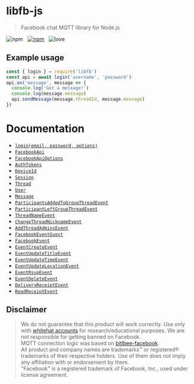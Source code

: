 # libfb-js

> Facebook chat MQTT library for Node.js

![npm](https://img.shields.io/npm/v/libfb.svg?style=for-the-badge) &nbsp;
[![npm](https://img.shields.io/npm/dt/libfb.svg?style=for-the-badge)](https://npmjs.com/package/libfb) &nbsp;
![love](https://img.shields.io/badge/Built%20with-%E2%9D%A4%20LOVE-red.svg?longCache=true&style=for-the-badge)

## Example usage

```js
const { login } = require('libfb')
const api = await login('username', 'password')
api.on('message', message => {
  console.log('Got a message!')
  console.log(message.message)
  api.sendMessage(message.threadId, message.message)
})
```

# Documentation
- [`login(email, password, options)`](docs/login.md)
- [`FacebookApi`](docs/FacebookApi.md)
- [`FacebookApiOptions`](docs/FacebookApiOptions.md)
- [`AuthTokens`](docs/AuthTokens.md)
- [`DeviceId`](docs/DeviceId.md)
- [`Session`](docs/Session.md)
- [`Thread`](docs/Thread.md)
- [`User`](docs/User.md)
- [`Message`](docs/Message.md)
- [`ParticipantsAddedToGroupThreadEvent`](docs/ParticipantsAddedToGroupThreadEvent.md)
- [`ParticipantLeftGroupThreadEvent`](docs/ParticipantLeftGroupThreadEvent.md)
- [`ThreadNameEvent`](docs/ThreadNameEvent.md)
- [`ChangeThreadNicknameEvent`](docs/ChangeThreadNicknameEvent.md)
- [`AddThreadAdminsEvent`](docs/AddThreadAdminsEvent.md)
- [`FacebookEventGuest`](docs/FacebookEventGuest.md)
- [`FacebookEvent`](docs/FacebookEvent.md)
- [`EventCreateEvent`](docs/EventCreateEvent.md)
- [`EventUpdateTitleEvent`](docs/EventUpdateTitleEvent.md)
- [`EventUpdateTimeEvent`](docs/EventUpdateTimeEvent.md)
- [`EventUpdateLocationEvent`](docs/EventUpdateLocationEvent.md)
- [`EventRsvpEvent`](docs/EventRsvpEvent.md)
- [`EventDeleteEvent`](docs/EventDeleteEvent.md)
- [`DeliveryReceiptEvent`](docs/DeliveryReceiptEvent.md)
- [`ReadReceiptEvent`](docs/ReadReceiptEvent.md)


## Disclaimer

> We do not guarantee that this product will work correctly. Use only with [whitehat accounts](https://www.facebook.com/whitehat/accounts/) for research/educational purposes. We are not responsible for getting banned on Facebook.  
> MQTT connection logic was based on [bitlbee-facebook](https://github.com/bitlbee-facebook).  
> All product and company names are trademarks™ or registered® trademarks of their respective holders. Use of them does not imply any affiliation with or endorsement by them.  
> "Facebook" is a registered trademark of Facebook, Inc., used under license agreement.